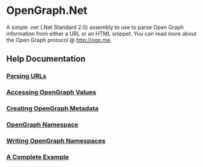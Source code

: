 # OpenGraph.Net

A simple .net (.Net Standard 2.0) assembly to use to parse Open Graph information from either a URL or an HTML snippet. You can read more about the Open Graph protocol @ http://ogp.me.

## Help Documentation
### [Parsing URLs](parsing-url.html)
### [Accessing OpenGraph Values](accessing-values.html)
### [Creating OpenGraph Metadata](creating-graph-data.html)
### [OpenGraph Namespace](parsing-namespaces.html)
### [Writing OpenGraph Namespaces](writing-namespaces.html)
### [A Complete Example](complete-example.html)